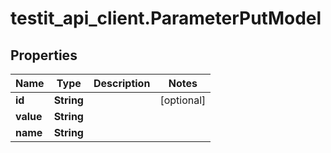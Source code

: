 # testit_api_client.ParameterPutModel

## Properties

Name | Type | Description | Notes
------------ | ------------- | ------------- | -------------
**id** | **String** |  | [optional] 
**value** | **String** |  | 
**name** | **String** |  | 


